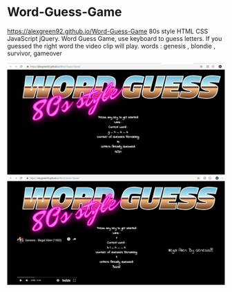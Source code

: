 # Word-Guess-Game
https://alexgreen92.github.io/Word-Guess-Game
80s style
HTML CSS JavaScript jQuery. 
Word Guess Game, use keyboard to guess letters. If you guessed the right word the video clip will play.  words : genesis , blondie , survivor, gameover

![screenshot0](https://github.com/AlexGreen92/Word-Guess-Game/blob/master/assets/images/Screenshot0.png)
![screenshot1](https://github.com/AlexGreen92/Word-Guess-Game/blob/master/assets/images/Screenshot1.png)

